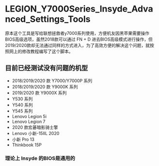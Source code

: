 # LEGION_Y7000Series_Insyde_Advanced_Settings_Tools
原本这个工具是写给联想拯救者y7000系列使用，方便机友因黑苹果需要操作BIOS高级选项，虽然2018款可以通过 FN + D 进去BIOS高级模式进行操作，但2019/2020款却无法通过同样的方式进入，为了高效方便的解决这个问题，就按照网上的修改教程编写了这个脚本。

## 目前已经测试没有问题的机型
* 2018/2019/2020 款 Y7000/Y7000P 系列
* 2018/2019/2020 款 Y9000K 系列
* 2019/2020 款 Y9000X 系列
* Y530 系列
* Y540 系列
* Y545 系列
* Lenovo Legion 5i
* Lenovo Legion 7
* 2020 款宏碁暗影骑士擎
* Lenovo 小新-15IIL 2020
* 小新 Pro 13
* Thinkbook 15P

### 理论上 Insyde 的BIOS是通用的
